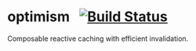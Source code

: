 # optimism &nbsp; [![Build Status](https://travis-ci.org/benjamn/optimism.svg?branch=master)](https://travis-ci.org/benjamn/optimism)

Composable reactive caching with efficient invalidation.

